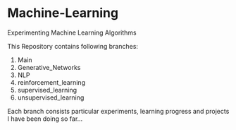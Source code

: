 # Machine-Learning
Experimenting Machine Learning Algorithms

This Repository contains following branches:

1. Main
2. Generative_Networks
3. NLP
4. reinforcement_learning
5. supervised_learning
6. unsupervised_learning

Each branch consists particular experiments, learning progress and projects I have been doing so far...




